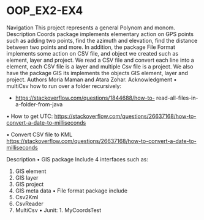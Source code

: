 # OOP_EX2-EX4

Navigation
This project represents a general Polynom and monom. 
Description 
Coords package implements elementary action on GPS points such as adding two points, find the azimuth and elevation, find the distance between two points and more.
In addition, the package File Format implements some action on CSV file, and object we created such as element, layer and project. We read a CSV file and convert each line into a element, each CSV file is a layer and multiple Csv file is a project. 
We also have the package GIS its implements the objects GIS element, layer and project.
Authors 
Moria Maman and Atara Zohar. 
Acknowledgment 
•       multiCsv how to run over a folder recursively:
-   https://stackoverflow.com/questions/1844688/how-to-   read-all-files-in-a-folder-from-java  
  
•	How to get UTC:
https://stackoverflow.com/questions/26637168/how-to-convert-a-date-to-milliseconds  
  
•	Convert CSV file to KML
https://stackoverflow.com/questions/26637168/how-to-convert-a-date-to-milliseconds  

  
Description 
•	GIS package Include 4 interfaces such as:  
1.	GIS element  
2.	GIS layer  
3.	GIS project
4.	GIS meta data
•	File format package include 
1. Csv2Kml
2. CsvReader
3. MultiCsv 
•	Junit: 1. MyCoordsTest

